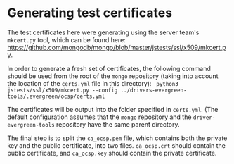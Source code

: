 # Generating test certificates
The test certificates here were generating using the server team's `mkcert.py` tool, which can be found here: https://github.com/mongodb/mongo/blob/master/jstests/ssl/x509/mkcert.py.

In order to generate a fresh set of certificates, the following command should be used from the root of the `mongo` repository (taking into account the location of the `certs.yml` file in this directory):
` python3 jstests/ssl/x509/mkcert.py --config ../drivers-evergreen-tools/.evergreen/ocsp/certs.yml`

The certificates will be output into the folder specified in `certs.yml`. (The default configuration assumes that the `mongo` repository and the `driver-evergreen-tools` repository have the same parent directory.

The final step is to split the `ca_ocsp.pem` file, which contains both the private key and the public certificate, into two files. `ca_ocsp.crt` should contain the public certificate, and `ca_ocsp.key` should contain the private certificate.
